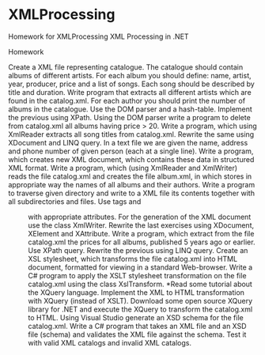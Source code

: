 # XMLProcessing
Homework for XMLProcessing
XML Processing in .NET

Homework

Create a XML file representing catalogue.
The catalogue should contain albums of different artists.
For each album you should define: name, artist, year, producer, price and a list of songs.
Each song should be described by title and duration.
Write program that extracts all different artists which are found in the catalog.xml.
For each author you should print the number of albums in the catalogue.
Use the DOM parser and a hash-table.
Implement the previous using XPath.
Using the DOM parser write a program to delete from catalog.xml all albums having price > 20.
Write a program, which using XmlReader extracts all song titles from catalog.xml.
Rewrite the same using XDocument and LINQ query.
In a text file we are given the name, address and phone number of given person (each at a single line).
Write a program, which creates new XML document, which contains these data in structured XML format.
Write a program, which (using XmlReader and XmlWriter) reads the file catalog.xml and creates the file album.xml, in which stores in appropriate way the names of all albums and their authors.
Write a program to traverse given directory and write to a XML file its contents together with all subdirectories and files.
Use tags <file> and <dir> with appropriate attributes.
For the generation of the XML document use the class XmlWriter.
Rewrite the last exercises using XDocument, XElement and XAttribute.
Write a program, which extract from the file catalog.xml the prices for all albums, published 5 years ago or earlier.
Use XPath query.
Rewrite the previous using LINQ query.
Create an XSL stylesheet, which transforms the file catalog.xml into HTML document, formatted for viewing in a standard Web-browser.
Write a C# program to apply the XSLT stylesheet transformation on the file catalog.xml using the class XslTransform.
*Read some tutorial about the XQuery language.
Implement the XML to HTML transformation with XQuery (instead of XSLT).
Download some open source XQuery library for .NET and execute the XQuery to transform the catalog.xml to HTML.
Using Visual Studio generate an XSD schema for the file catalog.xml.
Write a C# program that takes an XML file and an XSD file (schema) and validates the XML file against the schema.
Test it with valid XML catalogs and invalid XML catalogs.
